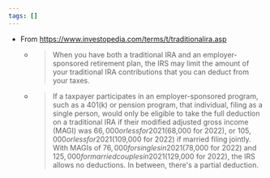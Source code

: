 ```yaml
---
tags: []
---
```

- From https://www.investopedia.com/terms/t/traditionalira.asp
	- > When you have both a traditional IRA and an employer-sponsored retirement plan, the IRS may limit the amount of your traditional IRA contributions that you can deduct from your taxes.
	- > If a taxpayer participates in an employer-sponsored program, such as a 401(k) or pension program, that individual, filing as a single person, would only be eligible to take the full deduction on a traditional IRA if their modified adjusted gross income (MAGI) was $66,000 or less for 2021 ($68,000 for 2022), or $105,000 or less for 2021 ($109,000 for 2022) if married filing jointly. With MAGIs of $76,000 for singles in 2021 ($78,000 for 2022) and $125,000 for married couples in 2021 ($129,000 for 2022), the IRS allows no deductions. In between, there's a partial deduction.